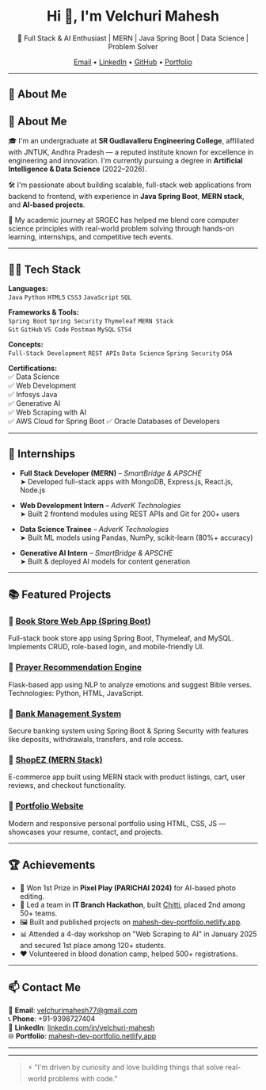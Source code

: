 <h1 align="center">Hi 👋, I'm Velchuri Mahesh</h1>

<p align="center">
  🚀 Full Stack & AI Enthusiast | MERN | Java Spring Boot | Data Science | Problem Solver  
</p>

<p align="center">
  <a href="mailto:velchurimahesh77@gmail.com">Email</a> • 
  <a href="https://www.linkedin.com/in/velchuri-mahesh/">LinkedIn</a> • 
  <a href="https://github.com/VelchuriMahesh">GitHub</a> • 
  <a href="https://mahesh-dev-portfolio.netlify.app/">Portfolio</a>
</p>

---

## 💼 About Me

## 💼 About Me

🎓 I'm an undergraduate at **SR Gudlavalleru Engineering College**, affiliated with JNTUK, Andhra Pradesh — a reputed institute known for excellence in engineering and innovation. I'm currently pursuing a degree in **Artificial Intelligence & Data Science** (2022–2026).  

🛠️ I'm passionate about building scalable, full-stack web applications from backend to frontend, with experience in **Java Spring Boot**, **MERN stack**, and **AI-based projects**.

🏫 My academic journey at SRGEC has helped me blend core computer science principles with real-world problem solving through hands-on learning, internships, and competitive tech events.


---

## 🧑‍💻 Tech Stack

**Languages:**  
`Java` `Python` `HTML5` `CSS3` `JavaScript` `SQL`

**Frameworks & Tools:**  
`Spring Boot` `Spring Security` `Thymeleaf` `MERN Stack`  
`Git` `GitHub` `VS Code` `Postman` `MySQL` `STS4`

**Concepts:**  
`Full-Stack Development` `REST APIs` `Data Science` `Spring Security` `DSA`

**Certifications:**  
✅ Data Science  
✅ Web Development  
✅ Infosys Java  
✅ Generative AI  
✅ Web Scraping with AI  
✅ AWS Cloud for Spring Boot
✅ Oracle Databases of Developers

---

## 🧠 Internships

- **Full Stack Developer (MERN)** – *SmartBridge & APSCHE*  
  ➤ Developed full-stack apps with MongoDB, Express.js, React.js, Node.js

- **Web Development Intern** – *AdverK Technologies*  
  ➤ Built 2 frontend modules using REST APIs and Git for 200+ users

- **Data Science Trainee** – *AdverK Technologies*  
  ➤ Built ML models using Pandas, NumPy, scikit-learn (80%+ accuracy)

- **Generative AI Intern** – *SmartBridge & APSCHE*  
  ➤ Built & deployed AI models for content generation

---

## 📚 Featured Projects

### 🔹 [Book Store Web App (Spring Boot)](https://github.com/VelchuriMahesh/Book-Store-Web-Application)
Full-stack book store app using Spring Boot, Thymeleaf, and MySQL. Implements CRUD, role-based login, and mobile-friendly UI.

### 🔹 [Prayer Recommendation Engine](https://github.com/VelchuriMahesh/prayer-recommendation-engine)
Flask-based app using NLP to analyze emotions and suggest Bible verses. Technologies: Python, HTML, JavaScript.

### 🔹 [Bank Management System](https://github.com/VelchuriMahesh/springboot-bank-management-app)
Secure banking system using Spring Boot & Spring Security with features like deposits, withdrawals, transfers, and role access.

### 🔹 [ShopEZ (MERN Stack)](https://github.com/VelchuriMahesh/client)
E-commerce app built using MERN stack with product listings, cart, user reviews, and checkout functionality.

### 🔹 [Portfolio Website](https://github.com/VelchuriMahesh/Mahesh-portfolio)
Modern and responsive personal portfolio using HTML, CSS, JS — showcases your resume, contact, and projects.

---

## 🏆 Achievements

- 🥇 Won 1st Prize in **Pixel Play (PARICHAI 2024)** for AI-based photo editing.
- 🥈 Led a team in **IT Branch Hackathon**, built [Chitti](https://chitti-zeta.vercel.app/), placed 2nd among 50+ teams.
- 🖼️ Built and published projects on [mahesh-dev-portfolio.netlify.app](https://mahesh-dev-portfolio.netlify.app/).
- 📊 Attended a 4-day workshop on "Web Scraping to AI" in January 2025 and secured 1st place among 120+ students.
- ❤️ Volunteered in blood donation camp, helped 500+ registrations.

---

## 📫 Contact Me

📧 **Email**: velchurimahesh77@gmail.com  
📞 **Phone**: +91-9398727404  
🔗 **LinkedIn**: [linkedin.com/in/velchuri-mahesh](https://www.linkedin.com/in/velchuri-mahesh/)  
🌐 **Portfolio**: [mahesh-dev-portfolio.netlify.app](https://mahesh-dev-portfolio.netlify.app/)

---



---

> ⚡ "I'm driven by curiosity and love building things that solve real-world problems with code."
